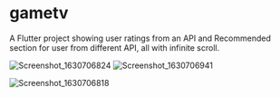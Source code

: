 # gametv

A Flutter project showing user ratings from an API and Recommended section for user from different API, all with infinite scroll.



![Screenshot_1630706824](https://user-images.githubusercontent.com/87486230/132069426-a349baea-27b4-4527-84dd-229559b1481d.png)
![Screenshot_1630706941](https://user-images.githubusercontent.com/87486230/132069571-6ee371ad-e985-430d-8f27-3e04f62ddc90.png)

![Screenshot_1630706818](https://user-images.githubusercontent.com/87486230/132069454-5168fdd8-4209-41c4-bd3d-346b9aa4ec3c.png)

